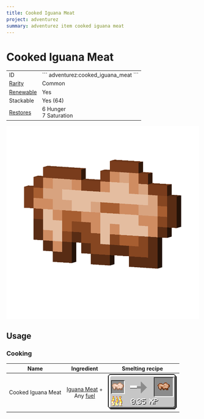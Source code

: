 ```yaml
---
title: Cooked Iguana Meat
project: adventurez
summary: adventurez item cooked iguana meat
---
```

# Cooked Iguana Meat
<div class="combi">
<div class="divthing">
<table class="tablething">
    <tbody>
        <tr>
            <td class="first-column">ID</td>
            <td class="second-column">
            ```
            adventurez:cooked_iguana_meat
            ```
            </td>
        </tr>
        <tr id="linear-top">
            <td class="first-column"><a href="https://minecraft.fandom.com/wiki/Rarity" target="_blank">Rarity</a></td>
            <td class="second-column">Common</td>
        </tr>
        <tr id="linear-top">
            <td class="first-column"><a href="https://minecraft.fandom.com/wiki/Renewable_resource" target="_blank">Renewable</a></td>
            <td class="second-column">Yes</td>
        </tr>
        <tr id="linear-top">
            <td class="first-column">Stackable</td>
            <td class="second-column">Yes (64)</td>
        </tr>
        <tr id="linear-top">
            <td class="first-column"><a href="https://minecraft.fandom.com/wiki/Food" target="_blank">Restores</a></td>
            <td class="second-column">6 Hunger<br>7 Saturation</td>
        </tr>
    </tbody>
</table>
</div>
<div class="div-img-center">
<img src="../../../../assets/adventurez/items/cooked_iguana_meat.png" loading="lazy" />
</div>
</div>

## Usage
### Cooking

| Name | Ingredient | Smelting recipe |
| :---: | :---: | :---: |
| Cooked Iguana Meat | <a href="../Iguana_Meat/">Iguana Meat</a> +<br>Any <a href="https://minecraft.fandom.com/wiki/Smelting#Fuel" target="_blank">fuel</a> | ![](../../../../assets/adventurez/recipes/smelting/cooked_iguana_meat.png) |